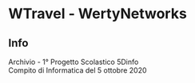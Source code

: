 # WTravel - WertyNetworks 
## Info
Archivio - 1° Progetto Scolastico 5Dinfo <br>
Compito di Informatica del 5 ottobre 2020
